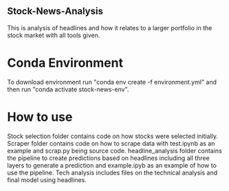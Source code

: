 ## Stock-News-Analysis
This is analysis of headlines and how it relates to a larger portfolio in the stock market with all tools given.
# Conda Environment
To download environment run "conda env create -f environment.yml" and then run "conda activate stock-news-env". 
# How to use
Stock selection folder contains code on how stocks were selected initially. Scraper folder contains code on how to scrape data with test.ipynb as an example and scrap.py being source code. headline_analysis folder contains the pipeline to create predictions based on headlines including all three layers to generate a prediction and example.ipyb as an example of how to use the pipeline. Tech analysis includes files on the technical analysis and final model using headlines.